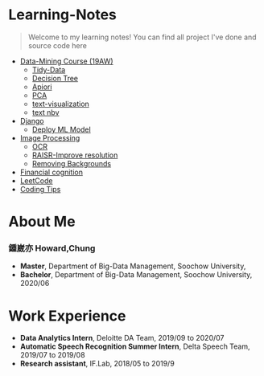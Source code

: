 # Learning-Notes
> Welcome to my learning notes!
> You can find all project I've done and source code here
* [Data-Mining Course (19AW)](https://github.com/h30306/Learning-Notes/tree/master/data-mining)
  * [Tidy-Data](https://github.com/h30306/Learning-Notes/blob/master/data-mining/tidy-data/Tidy-data.ipynb)
  * [Decision Tree](https://github.com/h30306/Learning-Notes/blob/master/data-mining/decision-tree/d-tree%20NBA.ipynb)
  * [Apiori](https://github.com/h30306/Learning-Notes/blob/master/data-mining/Apiori/Apiori.ipynb)
  * [PCA](https://github.com/h30306/Learning-Notes/blob/master/data-mining/PCA/PCA.ipynb)
  * [text-visualization](https://github.com/h30306/Learning-Notes/blob/master/data-mining/text-visulization/text-visualization.ipynb)
  * [text nbv](https://nbviewer.jupyter.org/github/h30306/Learning-Notes/blob/master/data-mining/text-visulization/text-visualization.ipynb)
* [Django](https://github.com/h30306/Learning-Notes/tree/master/Django)
  * [Deploy ML Model](https://github.com/h30306/Learning-Notes/tree/master/Django/Deploy_ML)
* [Image Processing]()
  * [OCR](https://github.com/h30306/Learning-Notes/tree/master/OCR)
  * [RAISR-Improve resolution]()
  * [Removing Backgrounds]()
* [Financial cognition](https://github.com/h30306/Learning-Notes/tree/master/Financial%20cognition)
* [LeetCode](https://github.com/h30306/Learning-Notes/tree/master/Leetcode)
* [Coding Tips](https://github.com/h30306/Learning-Notes/tree/master/Coding-tips)

# About Me

### 鍾崴亦 Howard,Chung

* **Master**, Department of Big-Data Management, Soochow University,
* **Bachelor**, Department of Big-Data Management, Soochow University, 2020/06

# Work Experience 
* **Data Analytics Intern**, Deloitte DA Team, 2019/09 to 2020/07
* **Automatic Speech Recognition Summer Intern**, Delta Speech Team, 2019/07 to 2019/08
* **Research assistant**, IF.Lab, 2018/05 to 2019/9
